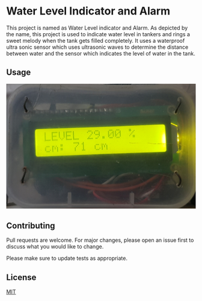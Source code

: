# Water Level Indicator and Alarm

This project is named as Water Level indicator and Alarm.
As depicted by the name, this project is used to indicate water level in tankers and rings a sweet melody when the tank  gets filled completely. It uses a waterproof ultra sonic sensor which uses ultrasonic waves to determine the distance between water and the sensor which indicates the level of water in the tank.


## Usage

![](image.png)

## Contributing
Pull requests are welcome. For major changes, please open an issue first to discuss what you would like to change.

Please make sure to update tests as appropriate.

## License
[MIT](https://choosealicense.com/licenses/mit/)
